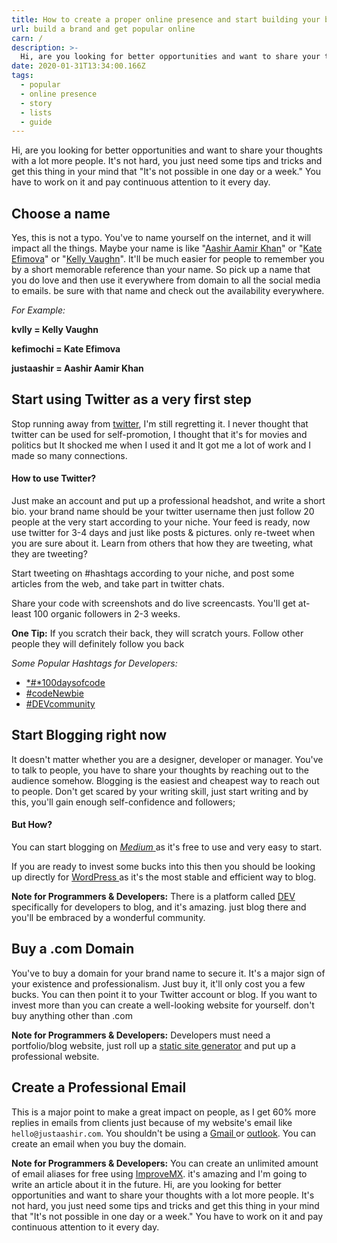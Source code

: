 ```yaml
---
title: How to create a proper online presence and start building your brand
url: build a brand and get popular online
carn: /
description: >-
  Hi, are you looking for better opportunities and want to share your thoughts with a lot more people. It's not hard, you just need some tips and tricks and get this thing in your mind that "It's not possible in one day or a week." You have to work on it and pay continuous attention to it every day.
date: 2020-01-31T13:34:00.166Z
tags:
  - popular
  - online presence
  - story
  - lists
  - guide
---
```

Hi, are you looking for better opportunities and want to share your thoughts with a lot more people. It's not hard, you just need some tips and tricks and get this thing in your mind that "It's not possible in one day or a week." You have to work on it and pay continuous attention to it every day.

## Choose a name

Yes, this is not a typo. You've to name yourself on the internet, and it will impact all the things. Maybe your name is like "[Aashir Aamir Khan](justaashir.com)" or "[Kate Efimova](https://twitter.com/kefimochi)" or "[Kelly Vaughn](https://twitter.com/kvlly)". It'll be much easier for people to remember you by a short memorable reference than your name. So pick up a name that you do love and then use it everywhere from domain to all the social media to emails. be sure with that name and check out the availability everywhere.

*For Example:*

**kvlly = Kelly Vaughn**

**kefimochi = Kate Efimova**

**justaashir = Aashir Aamir Khan**

## Start using Twitter as a very first step

Stop running away from [twitter](https://twitter.com/), I'm still regretting it. I never thought that twitter can be used for self-promotion, I thought that it's for movies and politics but It shocked me when I used it and It got me a lot of work and I made so many connections.

#### How to use Twitter?

Just make an account and put up a professional headshot, and write a short bio. your brand name should be your twitter username then just follow 20 people at the very start according to your niche. Your feed is ready, now use twitter for 3-4 days and just like posts & pictures. only re-tweet when you are sure about it. Learn from others that how they are tweeting, what they are tweeting?

Start tweeting on #hashtags according to your niche, and post some articles from the web, and take part in twitter chats.

Share your code with screenshots and do live screencasts. You'll get at-least 100 organic followers in 2-3 weeks.

**One Tip:** If you scratch their back, they will scratch yours.  Follow other people they will definitely follow you back

*Some Popular Hashtags for Developers:*

* [*\#*100daysofcode](https://twitter.com/search?q=%23100daysofcode&src=typed_query)
* [\#codeNewbie](https://twitter.com/search?q=%23CodeNewbie&src=typeahead_click)
* [\#DEVcommunity](https://twitter.com/search?q=%23DEVcommunity&src=typeahead_click)

## Start Blogging right now

It doesn't matter whether you are a designer, developer or manager. You've to talk to people, you have to share your thoughts by reaching out to the audience somehow. Blogging is the easiest and cheapest way to reach out to people. Don't get scared by your writing skill, just start writing and by this, you'll gain enough self-confidence and followers;

#### But How?

You can start blogging on [*Medium* ](https://www.medium.com)as it's free to use and very easy to start.

If you are ready to invest some bucks into this then you should be looking up directly for [WordPress ](https://www.wordpress.org)as it's the most stable and efficient way to blog.

**Note for Programmers & Developers:** There is a platform called [DEV ](https://www.dev.to)specifically for developers to blog, and it's amazing. just blog there and you'll be embraced by a wonderful community.

## Buy a .com Domain

You've to buy a domain for your brand name to secure it. It's a major sign of your existence and professionalism. Just buy it, it'll only cost you a few bucks. You can then point it to your Twitter account or blog. If you want to invest more than you can create a well-looking website for yourself. don't buy anything other than .com

**Note for Programmers & Developers:** Developers must need a portfolio/blog website, just roll up a [static site generator](https://www.staticgen.com/) and put up a professional website.

## Create a Professional Email

This is a major point to make a great impact on people, as I get 60% more replies in emails from clients just because of my website's email like `hello@justaashir.com`. You shouldn't be using a [Gmail ](https://mail.google.com/mail/u/0/)or [outlook](https://www.outlook.com). You can create an email when you buy the domain.

**Note for Programmers & Developers:** You can create an unlimited amount of email aliases for free using [ImproveMX](https://www.improvemx.com). it's amazing and I'm going to write an article about it in the future. Hi, are you looking for better opportunities and want to share your thoughts with a lot more people. It's not hard, you just need some tips and tricks and get this thing in your mind that "It's not possible in one day or a week." You have to work on it and pay continuous attention to it every day.
